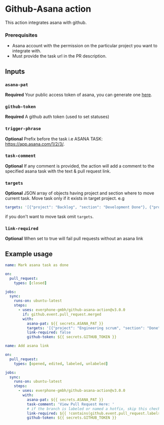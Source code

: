 
# Github-Asana action

This action integrates asana with github.

### Prerequisites

- Asana account with the permission on the particular project you want to integrate with.
- Must provide the task url in the PR description.

## Inputs

### `asana-pat`

**Required** Your public access token of asana, you can generate one [here](https://app.asana.com/0/developer-console).

### `github-token`

**Required** A github auth token (used to set statuses)

### `trigger-phrase`

**Optional** Prefix before the task i.e ASANA TASK: https://app.asana.com/1/2/3/.

### `task-comment`

**Optional** If any comment is provided, the action will add a comment to the specified asana task with the text & pull request link.

### `targets`

**Optional** JSON array of objects having project and section where to move current task. Move task only if it exists in target project. e.g 
```yaml
targets: '[{"project": "Backlog", "section": "Development Done"}, {"project": "Current Sprint", "section": "In Review"}]'
```
if you don't want to move task omit `targets`.

### `link-required`

**Optional** When set to true will fail pull requests without an asana link

## Example usage

```yaml
name: Mark asana task as done

on:
  pull_request:
    types: [closed]

jobs:
  sync:
    runs-on: ubuntu-latest
    steps:
      - uses: everphone-gmbh/github-asana-action@v3.0.0
        if: github.event.pull_request.merged
        with:
          asana-pat: ${{ secrets.ASANA_PAT }}
          targets: '[{"project": "Engineering scrum", "section": "Done"}]'
          link-required: false
          github-token: ${{ secrets.GITHUB_TOKEN }}
```

```yaml
name: Add asana link

on:
  pull_request:
    types: [opened, edited, labeled, unlabeled]

jobs:
  sync:
    runs-on: ubuntu-latest
    steps:
      - uses: everphone-gmbh/github-asana-action@v3.0.0
        with:
          asana-pat: ${{ secrets.ASANA_PAT }}
          task-comment: 'View Pull Request Here: '
          # if the branch is labeled or named a hotfix, skip this check
          link-required: ${{ !contains(github.event.pull_request.labels.*.name, 'hotfix') && !startsWith(github.event.pull_request.title,'hotfix/') }}
          github-token: ${{ secrets.GITHUB_TOKEN }}

```